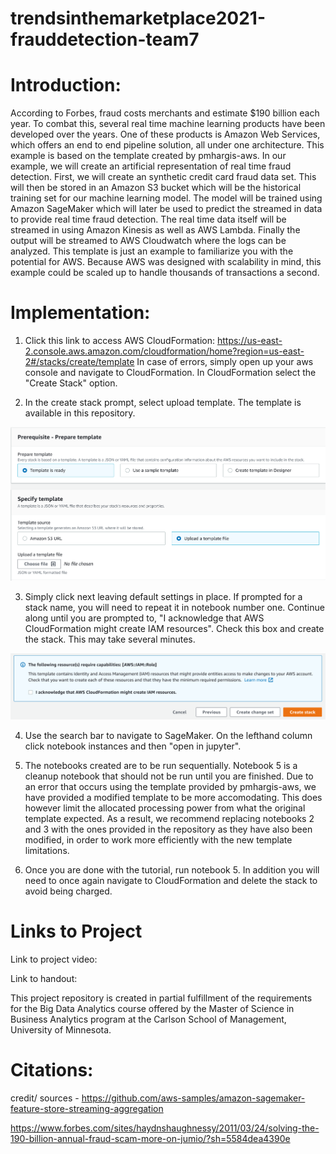 # trendsinthemarketplace2021-frauddetection-team7

# Introduction:  
   
According to Forbes, fraud costs merchants and estimate $190 billion each year. To combat this, several real time machine learning products have been developed over the years. One of these products is Amazon Web Services, which offers an end to end pipeline solution, all under one architecture. This example is based on the template created by pmhargis-aws. In our example, we will create an artificial representation of real time fraud detection. First, we will create an synthetic credit card fraud data set. This will then be stored in an Amazon S3 bucket which will be the historical training set for our machine learning model. The model will be trained using Amazon SageMaker which will later be used to predict the streamed in data to provide real time fraud detection. The real time data itself will be streamed in using Amazon Kinesis as well as AWS Lambda. Finally the output will be streamed to AWS Cloudwatch where the logs can be analyzed. This template is just an example to familiarize you with the potential for AWS. Because AWS was designed with scalability in mind, this example could be scaled up to handle thousands of transactions a second.


# Implementation:
1. Click this link to access AWS CloudFormation: https://us-east-2.console.aws.amazon.com/cloudformation/home?region=us-east-2#/stacks/create/template 
    In case of errors, simply open up your aws console and navigate to CloudFormation. In CloudFormation select the "Create Stack" option.
    
2. In the create stack prompt, select upload template. The template is available in this repository.


![](images/template_upload.PNG)

3. Simply click next leaving default settings in place. If prompted for a stack name, you will need to repeat it in notebook number one. Continue along until you are prompted to, "I acknowledge that AWS CloudFormation might create IAM resources". Check this box and create the stack. This may take several minutes.

![](images/checkbox_create_stack.PNG)

4. Use the search bar to navigate to SageMaker. On the lefthand column click notebook instances and then "open in jupyter".

5. The notebooks created are to be run sequentially. Notebook 5 is a cleanup notebook that should not be run until you are finished. Due to an error that occurs using the template provided by pmhargis-aws, we have provided a modified template to be more accomodating. This does however limit the allocated processing power from what the original template expected. As a result, we recommend replacing notebooks 2 and 3 with the ones provided in the repository as they have also been modified, in order to work more efficiently with the new template limitations.

6. Once you are done with the tutorial, run notebook 5. In addition you will need to once again navigate to CloudFormation and delete the stack to avoid being charged.

# Links to Project

Link to project video:

Link to handout:

This project repository is created in partial fulfillment of the requirements for the Big Data Analytics course offered by the Master of Science in Business Analytics program at the Carlson School of Management, University of Minnesota.

# Citations:

credit/ sources - 
https://github.com/aws-samples/amazon-sagemaker-feature-store-streaming-aggregation

https://www.forbes.com/sites/haydnshaughnessy/2011/03/24/solving-the-190-billion-annual-fraud-scam-more-on-jumio/?sh=5584dea4390e 
